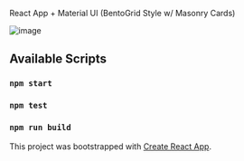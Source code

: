React App + Material UI (BentoGrid Style w/ Masonry Cards)

![image](https://github.com/vtonu/BentoGrid_UI/assets/56773210/23e086fe-a143-4ae1-acd2-3dfa11525214)

## Available Scripts

### `npm start`

### `npm test`

### `npm run build`

This project was bootstrapped with [Create React App](https://github.com/facebook/create-react-app).
